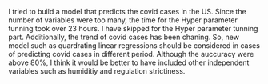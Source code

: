 I tried to build a model that predicts the covid cases in the US.
Since the number of variables were too many, the time for the Hyper parameter tunning took over 23 hours.
I have skipped for the Hyper parameter tunning part.
Additionally, the trend of covid cases has been chaning. So, new model such as quardrating linear regressions should be considered in cases of predicting covid cases in different period.
Although the auccuracy were above 80%, I think it would be better to have included other independent variables such as humiditiy and regulation strictiness.
